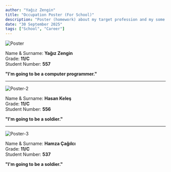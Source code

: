 ```yaml
---
author: "Yağız Zengin"
title: "Occupation Poster (For School)"
description: "Poster (homework) about my target profession and my some friends."
date: "30 September 2025"
tags: ["School", "Career"]
---
```


![Poster](/content/pictures/occupation-poster.png)

Name & Surname: **Yağız Zengin**\
Grade: **11/C**\
Student Number: **557**

**"I'm going to be a computer programmer."**

---

![Poster-2](/content/pictures/occupation-poster-2.jpeg)

Name & Surname: **Hasan Keleş**\
Grade: **11/C**\
Student Number: **556**

**"I'm going to be a soldier."**

---

![Poster-3](/content/pictures/occupation-poster-3.jpeg)

Name & Surname: **Hamza Çağılcı**\
Grade: **11/C**\
Student Number: **537**

**"I'm going to be a soldier."**

